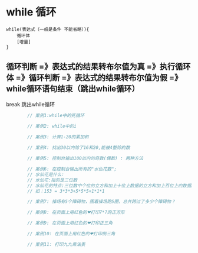 # while 循环  
```
while(表达式（一般是条件 不能省略）){
    循环体
    [增量]
}
```
循环判断 =》表达式的结果转布尔值为真  =》执行循环体  =》循环判断
         =》表达式的结果转布尔值为假  =》while循环语句结束（跳出while循环）
--- 
break 跳出while循环

```javascript
        // 案例1:while中的死循环

        // 案例2: while中的i
        
        // 案例3: 计算1-20的累加和

        // 案例4: 找出30以内除了16和20,能被4整除的数

        // 案例5: 控制台输出100以内的奇数(偶数) : 两种方法

        // 案例6: 在控制台输出所有的"水仙花数"; 
        // 水仙花是什么:
        // 水仙花:指的是三位数
        // 水仙花的特点:三位数中个位的立方和加上十位上数据的立方和加上百位上的数据的立方和=该数据本身
        // 如：153 = 3*3*3+5*5*5+1*1*1

        // 案例7: 操场有5个障碍物，围着操场跑5圈，总共跨过了多少个障碍物？

        // 案例8: 在页面上用红色的❤打印7*7的正方形

        // 案例9: 在页面上用红色的❤打印正三角

        // 案例10: 在页面上用红色的❤打印倒三角

        // 案例11: 打印九九乘法表
```